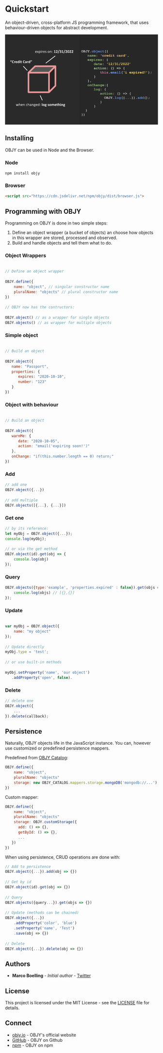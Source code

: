 # Quickstart

An object-driven, cross-platform JS programming framework, that uses behaviour-driven objects for abstract development.

![OBJY LOGO](../assets/img/OBJY-object-code.png "OBJY")

## Installing

OBJY can be used in Node and the Browser.

### Node

```shell
npm install objy
```

### Browser

```html
<script src="https://cdn.jsdelivr.net/npm/objy/dist/browser.js">
```



## Programming with OBJY

Programming on OBJY is done in two simple steps:

1. Define an object wrapper (a bucket of objects) an choose how objects in this wrapper are stored, processed and observed.
2. Build and handle objects and tell them what to do.


### Object Wrappers

```javascript

// Define an object wrapper

OBJY.define({
	name: "object", // singular constructor name
	pluralName: "objects" // plural constructor name
})

// OBJY now has the contructors:

OBJY.object() // as a wrapper for single objects
OBJY.objects() // as wrapper for multiple objects
```

### Simple object

```javascript

// Build an object

OBJY.object({
   name: "Passport",
   properties: {
      expires: "2020-10-10",
      number: "123"
   }
})
```

### Object with behaviour

```javascript

// Build an object

OBJY.object({
   warnMe: {
      date: "2020-10-05",
      action: "email('expiring soon!')"
   },
   onChange: "if(this.number.length == 0) return;"
})
```

### Add

```javascript
// add one
OBJY.object({...})

// add multiple
OBJY.objects([{...}, {...}])
```

### Get one
```javascript
// by its reference:
let myObj = OBJY.object({...});
console.log(myObj);

// or via the get method
OBJY.object(id).get(obj => {
	console.log(obj)
});
```

### Query

```javascript
OBJY.objects({type:'example', 'properties.expired' : false}).get(objs => {
	console.log(objs) // [{},{}]
});
```

### Update

```javascript

var myObj = OBJY.object({
	name: "my object"
});

// Update directly
myObj.type = 'test';

// or use built-in methods

myObj.setProperty('name', 'our object')
   .addProperty('open', false).
```

### Delete

```javascript
// delete one
OBJY.object({
	...
}).delete(callback);
```


## Persistence

Naturally, OBJY objects life in the JavaScript instance. You can, however use customized or predefined persistence mappers.

Predefined from [OBJY Catalog](...):

```javascript
OBJY.define({
	name: "object",
	pluralName: "objects"
	storage: new OBJY_CATALOG.mappers.storage.mongoDB('mongodb://...'), 
})
```

Custom mapper:

```javascript
OBJY.define({
	name: "object",
	pluralName: "objects"
	storage: OBJY.customStorage({
      add: () => {},
      getById: () => {},
      ...
   })
})
```

When using persistence, CRUD operations are done with:


```javascript
// Add to persistence
OBJY.object({...}).add(obj => {})

// Get by id
OBJY.object(id).get(obj => {})

// Query
OBJY.objects({query...}).get(objs => {})

// Update (methods can be chained)
OBJY.object({...})
	.addProperty('color', 'blue')
	.setProperty('name', 'Test')
	.save(obj => {})

// Delete
OBJY.object({...}).delete(obj => {})
```


## Authors

* **Marco Boelling** - *Initial author* - [Twitter](https://twitter.com/marcoboelling)

## License

This project is licensed under the MIT License - see the [LICENSE](https://github.com/objy-org/objy/blob/master/LICENSE.md) file for details.

## Connect

* [objy.io](https://objy.io) - OBJY's official website
* [GitHub](https://github.com/objy-org) - OBJY on Github
* [npm](https://www.npmjs.com/package/objy) - OBJY on npm
